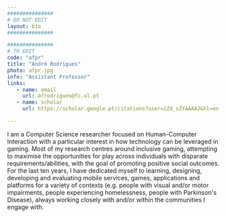 ```yaml
---
###############
# DO NOT EDIT
layout: bio
###############

###############
# TO EDIT
code: "afpr"
title: "André Rodrigues"
photo: afpr.jpg
info: "Assistant Professor"
links:
   - name: email
     url: afrodrigues@fc.ul.pt
   - name: scholar
     url: https://scholar.google.pt/citations?user=zZd_sZYAAAAJ&hl=en

---
```


I am a Computer Science researcher focused on Human-Computer Interaction with a particular interest in how technology can be leveraged in gaming. Most of my research centres around inclusive gaming, attempting to maximise the opportunities for play across individuals with disparate requirements/abilities, with the goal of promoting positive social outcomes. For the last ten years, I have dedicated myself to learning, designing, developing and evaluating mobile services, games, applications and platforms for a variety of contexts (e.g. people with visual and/or motor impairments, people experiencing homelessness, people with Parkinson's Disease), always working closely with and/or within the communities I engage with.

